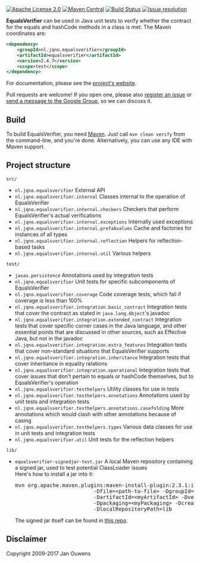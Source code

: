 [![Apache License 2.0](https://img.shields.io/:license-Apache%20License%202.0-blue.svg?style=plastic)](https://github.com/jqno/equalsverifier/blob/master/LICENSE.md)
[![Maven Central](https://img.shields.io/maven-central/v/nl.jqno.equalsverifier/equalsverifier.svg?style=plastic)](https://maven-badges.herokuapp.com/maven-central/nl.jqno.equalsverifier/equalsverifier/)
[![Build Status](https://img.shields.io/travis/jqno/equalsverifier.svg?style=plastic)](https://travis-ci.org/jqno/equalsverifier)
[![Issue resolution](http://isitmaintained.com/badge/resolution/jqno/equalsverifier.svg)](http://isitmaintained.com/project/jqno/equalsverifier "Average time to resolve an issue")

**EqualsVerifier** can be used in Java unit tests to verify whether the contract for the equals and hashCode methods in a class is met.
The Maven coordinates are:

```xml
<dependency>
    <groupId>nl.jqno.equalsverifier</groupId>
    <artifactId>equalsverifier</artifactId>
    <version>2.4.7</version>
    <scope>test</scope>
</dependency>
```

For documentation, please see the [project's website](http://www.jqno.nl/equalsverifier).

Pull requests are welcome! If you open one, please also [register an issue](https://code.google.com/p/equalsverifier/issues/list) or [send a message to the Google Group](https://groups.google.com/forum/?fromgroups#!forum/equalsverifier), so we can discuss it.


Build
---

To build EqualsVerifier, you need [Maven](http://maven.apache.org/). Just call `mvn clean verify` from the command-line, and you're done. Alternatively, you can use any IDE with Maven support.


Project structure
---

`src/`

* `nl.jqno.equalsverifier`
  External API
* `nl.jqno.equalsverifier.internal`
  Classes internal to the operation of EqualsVerifier
* `nl.jqno.equalsverifier.internal.checkers`
  Checkers that perform EqualsVerifier's actual verifications
* `nl.jqno.equalsverifier.internal.exceptions`
  Internally used exceptions
* `nl.jqno.equalsverifier.internal.prefabvalues`
  Cache and factories for instances of all types
* `nl.jqno.equalsverifier.internal.reflection`
  Helpers for reflection-based tasks
* `nl.jqno.equalsverifier.internal.util`
  Various helpers

`test/`

* `javax.persistence`
  Annotations used by integration tests
* `nl.jqno.equalsverifier`
  Unit tests for specific subcomponents of EqualsVerifier
* `nl.jqno.equalsverifier.coverage`
  Code coverage tests, which fail if coverage is less than 100%
* `nl.jqno.equalsverifier.integration.basic_contract`
  Integration tests that cover the contract as stated in `java.lang.Object`'s javadoc
* `nl.jqno.equalsverifier.integration.extended_contract`
  Integration tests that cover specific corner cases in the Java language, and other essential points that are discussed in other sources, such as Effective Java, but not in the javadoc
* `nl.jqno.equalsverifier.integration.extra_features`
  Integration tests that cover non-standard situations that EqualsVerifier supports
* `nl.jqno.equalsverifier.integration.inheritance`
  Integration tests that cover inheritance in equality relations
* `nl.jqno.equalsverifier.integration.operational`
  Integration tests that cover issues that don't pertain to equals or hashCode themselves, but to EqualsVerifier's operation
* `nl.jqno.equalsverifier.testhelpers`
  Utility classes for use in tests
* `nl.jqno.equalsverifier.testhelpers.annotations`
  Annotations used by unit tests and integration tests
* `nl.jqno.equalsverifier.testhelpers.annotations.casefolding`
  More annotations which would clash with other annotations because of casing
* `nl.jqno.equalsverifier.testhelpers.types`
   Various data classes for use in unit tests and integration tests
* `nl.jqno.equalsverifier.util`
  Unit tests for the reflection helpers

`lib/`

* `equalsverifier-signedjar-test.jar`
  A local Maven repository containing a signed jar, used to test potential ClassLoader issues
  <br/>
  Here's how to install a jar into it:<br>
  <pre>
  mvn org.apache.maven.plugins:maven-install-plugin:2.3.1:install-file \
                           -Dfile=&lt;path-to-file> -DgroupId=&lt;myGroup> \
                           -DartifactId=&lt;myArtifactId> -Dversion=&lt;myVersion> \
                           -Dpackaging=&lt;myPackaging> -DcreateChecksum=true \
                           -DlocalRepositoryPath=lib
  </pre>
  The signed jar itself can be found in [this repo](https://github.com/jqno/equalsverifier-signedjar-test).

Disclaimer
---
Copyright 2009-2017 Jan Ouwens

